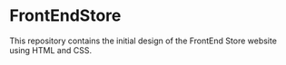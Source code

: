 # FrontEndStore
This repository contains the initial design of the FrontEnd Store website using HTML and CSS. 
